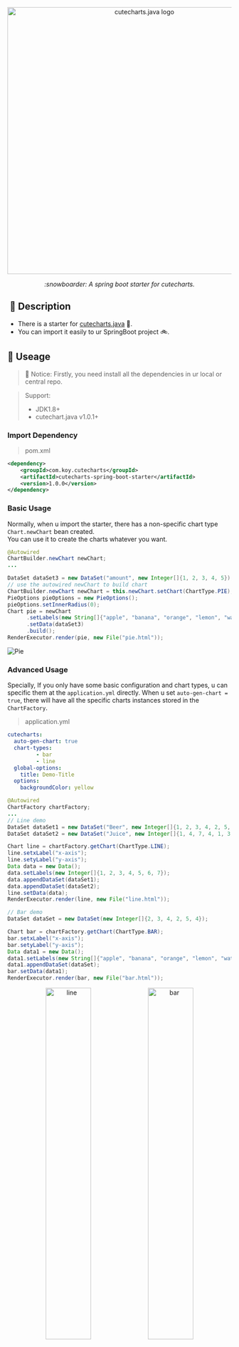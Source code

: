 <p align="center">
    <img src="https://user-images.githubusercontent.com/19553554/66697551-27384b00-ed09-11e9-9fe8-210918fdeb77.png" alt="cutecharts.java logo" width=600/>
</p>

<p align=center>
    <i>:snowboarder: A spring boot starter for cutecharts.</i>
</p>

##  📣 Description

- There is a starter for [cutecharts.java](https://github.com/cutecharts/cutecharts.java) 🎨.
- You can import it easily to ur SpringBoot project :bike:.

## 📝 Useage
>:apple: Notice:  Firstly, you need install all the dependencies in ur local or central repo.

> Support:     
> - JDK1.8+  
> - cutechart.java v1.0.1+  

### Import Dependency
> pom.xml
```xml
<dependency>
    <groupId>com.koy.cutecharts</groupId>
    <artifactId>cutecharts-spring-boot-starter</artifactId>
    <version>1.0.0</version>
</dependency>
```

### Basic Usage
Normally, when u import the starter, there has a non-specific chart type `Chart.newChart` bean created.  
You can use it to create the charts whatever you want.

```java
@Autowired
ChartBuilder.newChart newChart;
...

DataSet dataSet3 = new DataSet("amount", new Integer[]{1, 2, 3, 4, 5});
// use the autowired newChart to build chart
ChartBuilder.newChart newChart = this.newChart.setChart(ChartType.PIE);
PieOptions pieOptions = new PieOptions();
pieOptions.setInnerRadius(0);
Chart pie = newChart
      .setLabels(new String[]{"apple", "banana", "orange", "lemon", "watermelon", "strawberry"})
      .setData(dataSet3)
      .build();
RenderExecutor.render(pie, new File("pie.html"));
```
![Pie](https://user-images.githubusercontent.com/33706142/78470822-d73dbc80-775e-11ea-96bd-88ee8e801525.png)

### Advanced Usage

Specially, If you only have some basic configuration and chart types, u can specific them at the `application.yml` directly.
When u set `auto-gen-chart = true`, there will have all the specific charts instances stored in the `ChartFactory`.

> application.yml
```yaml
cutecharts:
  auto-gen-chart: true
  chart-types:
         - bar
         - line
  global-options:
    title: Demo-Title
  options:
    backgroundColor: yellow
```


```java
@Autowired
ChartFactory chartFactory;
...
// Line demo
DataSet dataSet1 = new DataSet("Beer", new Integer[]{1, 2, 3, 4, 2, 5, 4});
DataSet dataSet2 = new DataSet("Juice", new Integer[]{1, 4, 7, 4, 1, 3, 2});

Chart line = chartFactory.getChart(ChartType.LINE);
line.setxLabel("x-axis");
line.setyLabel("y-axis");
Data data = new Data();
data.setLabels(new Integer[]{1, 2, 3, 4, 5, 6, 7});
data.appendDataSet(dataSet1);
data.appendDataSet(dataSet2);
line.setData(data);
RenderExecutor.render(line, new File("line.html"));

// Bar demo
DataSet dataSet = new DataSet(new Integer[]{2, 3, 4, 2, 5, 4});

Chart bar = chartFactory.getChart(ChartType.BAR);
bar.setxLabel("x-axis");
bar.setyLabel("y-axis");
Data data1 = new Data();
data1.setLabels(new String[]{"apple", "banana", "orange", "lemon", "watermelon", "strawberry"});
data1.appendDataSet(dataSet);
bar.setData(data1);
RenderExecutor.render(bar, new File("bar.html"));
```  
<div align="center">
    <img src="https://user-images.githubusercontent.com/33706142/78470863-24219300-775f-11ea-911c-12464b94cb6e.png" alt="line" width=45%/>
    <img src="https://user-images.githubusercontent.com/33706142/78470865-2683ed00-775f-11ea-9bc9-0858a33aad3b.png" alt="bar" width=45%/>
</div>

-----
## 📃 License

MIT [©Koy](https://github.com/Koooooo-7)
